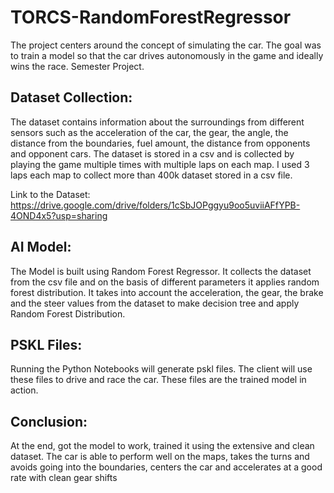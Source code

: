 # TORCS-RandomForestRegressor
The project centers around the concept of simulating the car. The goal was to train a model so that the car drives autonomously in the game and ideally wins the race. Semester Project.


## Dataset Collection:
The dataset contains information about the surroundings from different sensors 
such as the acceleration of the car, the gear, the angle, the distance from the 
boundaries, fuel amount, the distance from opponents and opponent cars. The 
dataset is stored in a csv and is collected by playing the game multiple times with 
multiple laps on each map. I used 3 laps each map to collect more than 400k 
dataset stored in a csv file.

Link to the Dataset: https://drive.google.com/drive/folders/1cSbJOPggyu9oo5uviiAFfYPB-4OND4x5?usp=sharing

## AI Model:
The Model is built using Random Forest Regressor. It collects the dataset from the csv file 
and on the basis of different parameters it applies random forest distribution. It 
takes into account the acceleration, the gear, the brake and the steer values from 
the dataset to make decision tree and apply Random Forest Distribution.

## PSKL Files:
Running the Python Notebooks will generate pskl files. The client will use these files to drive and race the car. These files are the trained model in action.

## Conclusion:
At the end, got the model to work, trained it using the extensive and clean 
dataset. The car is able to perform well on the maps, takes the turns and avoids 
going into the boundaries, centers the car and accelerates at a good rate with clean 
gear shifts



